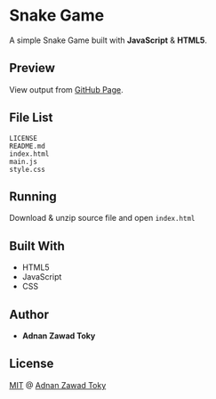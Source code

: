 # Snake Game

A simple Snake Game built with __JavaScript__ & __HTML5__.


## Preview

View output from [GitHub Page](https://adnan-toky.github.io/snake-game).<br/>


## File List

```
LICENSE
README.md
index.html
main.js
style.css
```

## Running

Download & unzip source file and open ```index.html```

## Built With

* HTML5
* JavaScript
* CSS

## Author

* **Adnan Zawad Toky**

## License

[MIT](LICENSE) @ [Adnan Zawad Toky](https://github.com/Adnan-Toky)
